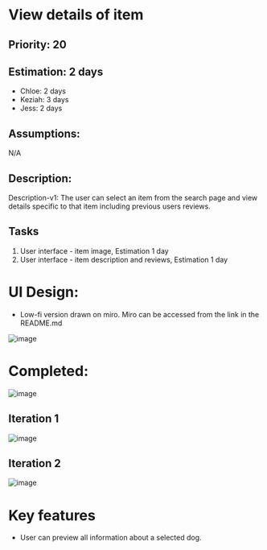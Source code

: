 
# View details of item

## Priority: 20 

## Estimation: 2 days

* Chloe: 2 days 
* Keziah: 3 days
* Jess: 2 days

## Assumptions:
N/A

## Description: 
Description-v1: The user can select an item from the search page and view details specific to that item including previous users reviews.

## Tasks

1. User interface - item image, Estimation 1 day
2. User interface - item description and reviews, Estimation 1 day


# UI Design:
* Low-fi version drawn on miro. Miro can be accessed from the link in the README.md

![image](/images/View_item_details.png)

# Completed:
![image](/images/updated_doggo_info_page.png)

## Iteration 1
![image](/images/view_item_details_finished.png)

## Iteration 2
![image](/images/updated_doggo_info_page.png)

# Key features
* User can preview all information about a selected dog. 
